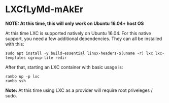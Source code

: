 # LXCfLyMd-mAkEr

**NOTE: At this time, this will only work on Ubuntu 16.04+ host OS**

At this time LXC is supported natively on Ubuntu 16.04. For this native support, you need a few additional dependencies. They can all be installed with this:

```
sudo apt install -y build-essential linux-headers-$(uname -r) lxc lxc-templates cgroup-lite redir
```

After that, starting an LXC container with basic usage is:

```
rambo up -p lxc
rambo ssh
```

**Note:** At this time using LXC as a provider will require root priveleges / sudo.
